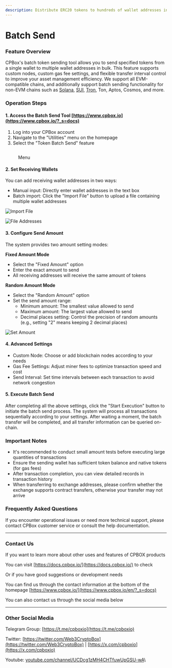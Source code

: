 ```yaml
---
description: Distribute ERC20 tokens to hundreds of wallet addresses in one operation, a smooth transfer and airdrop tool
---
```


# Batch Send

### Feature Overview

CPBox's batch token sending tool allows you to send specified tokens from a single wallet to multiple wallet addresses in bulk. This feature supports custom nodes, custom gas fee settings, and flexible transfer interval control to improve your asset management efficiency. We support all EVM-compatible chains, and additionally support batch sending functionality for non-EVM chains such as [Solana](https://www.cpbox.io/en/solana/batch/send), [SUI](https://www.cpbox.io/en/sui/batch-send-token), [Tron](https://www.cpbox.io/en/tron/batch-send-token), Ton, Aptos, Cosmos, and more.

### Operation Steps

#### 1. Access the Batch Send Tool [https://www.cpbox.io](https://www.cpbox.io/?_s=docs)

1. Log into your CPBox account
2. Navigate to the "Utilities" menu on the homepage
3. Select the "Token Batch Send" feature

<figure><img src="https://www.cpbox.io/cpfiles/2024-05-22/d1fudbt9fbbqqkgkgf.png" alt=""><figcaption><p>Menu</p></figcaption></figure>

#### 2. Set Receiving Wallets

You can add receiving wallet addresses in two ways:

* Manual input: Directly enter wallet addresses in the text box
* Batch import: Click the "Import File" button to upload a file containing multiple wallet addresses

![Import File](https://www.cpbox.io/cpfiles/2024-05-22/d1fue2rkeab6ta0w6n.png)

![File Addresses](https://www.cpbox.io/cpfiles/2024-05-22/d1fuejd725ab6sy8wo.png)

#### 3. Configure Send Amount

The system provides two amount setting modes:

**Fixed Amount Mode**

* Select the "Fixed Amount" option
* Enter the exact amount to send
* All receiving addresses will receive the same amount of tokens

**Random Amount Mode**

* Select the "Random Amount" option
* Set the send amount range:
  * Minimum amount: The smallest value allowed to send
  * Maximum amount: The largest value allowed to send
  * Decimal places setting: Control the precision of random amounts (e.g., setting "2" means keeping 2 decimal places)

![Set Amount](https://www.cpbox.io/cpfiles/2024-05-22/d1fug4n90k9ziftl26.png)

#### 4. Advanced Settings

* Custom Node: Choose or add blockchain nodes according to your needs
* Gas Fee Settings: Adjust miner fees to optimize transaction speed and cost
* Send Interval: Set time intervals between each transaction to avoid network congestion

#### 5. Execute Batch Send

After completing all the above settings, click the "Start Execution" button to initiate the batch send process. The system will process all transactions sequentially according to your settings. After waiting a moment, the batch transfer will be completed, and all transfer information can be queried on-chain.

### Important Notes

* It's recommended to conduct small amount tests before executing large quantities of transactions
* Ensure the sending wallet has sufficient token balance and native tokens (for gas fees)
* After transaction completion, you can view detailed records in transaction history
* When transferring to exchange addresses, please confirm whether the exchange supports contract transfers, otherwise your transfer may not arrive

### Frequently Asked Questions

If you encounter operational issues or need more technical support, please contact CPBox customer service or consult the help documentation.

***

### Contact Us

If you want to learn more about other uses and features of CPBOX products

You can visit [https://docs.cpbox.io/](https://docs.cpbox.io/) to check

Or if you have good suggestions or development needs

You can find us through the contact information at the bottom of the homepage [https://www.cpbox.io/](https://www.cpbox.io/en/?_s=docs)

You can also contact us through the social media below

***

### Other Social Media

Telegram Group: [https://t.me/cpboxio](https://t.me/cpboxio)

Twitter: [https://twitter.com/Web3CryptoBox](https://twitter.com/Web3CryptoBox) | [https://x.com/cpboxio](https://x.com/cpboxio)

Youtube: [youtube.com/channel/UCDcg1zMH4CHTfuwUpGSU-wA](../solana-gong-ju/solana-yi-jian-fa-bi.md)\
